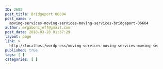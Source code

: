 ```yaml
---
ID: 2602
post_title: Bridgeport 06604
post_name: >
  moving-services-moving-services-moving-services-bridgeport-06604
author: mrgabonijeff@gmail.com
post_date: 2018-03-28 01:37:29
layout: page
link: >
  http://localhost/wordpress/moving-services-moving-services-moving-services-bridgeport-06604/
published: true
tags: [ ]
categories: [ ]
---
```

